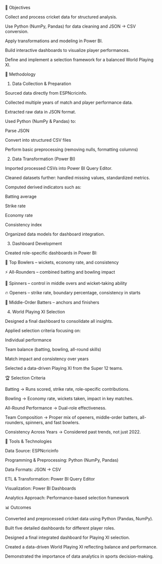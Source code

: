 🎯 Objectives

Collect and process cricket data for structured analysis.

Use Python (NumPy, Pandas) for data cleaning and JSON → CSV conversion.

Apply transformations and modeling in Power BI.

Build interactive dashboards to visualize player performances.

Define and implement a selection framework for a balanced World Playing XI.

🔧 Methodology
1. Data Collection & Preparation

Sourced data directly from ESPNcricinfo.

Collected multiple years of match and player performance data.

Extracted raw data in JSON format.

Used Python (NumPy & Pandas) to:

Parse JSON

Convert into structured CSV files

Perform basic preprocessing (removing nulls, formatting columns)

2. Data Transformation (Power BI)

Imported processed CSVs into Power BI Query Editor.

Cleaned datasets further: handled missing values, standardized metrics.

Computed derived indicators such as:

Batting average

Strike rate

Economy rate

Consistency index

Organized data models for dashboard integration.

3. Dashboard Development

Created role-specific dashboards in Power BI:

🎯 Top Bowlers – wickets, economy rate, and consistency

⚡ All-Rounders – combined batting and bowling impact

🔄 Spinners – control in middle overs and wicket-taking ability

🔥 Openers – strike rate, boundary percentage, consistency in starts

🏏 Middle-Order Batters – anchors and finishers

4. World Playing XI Selection

Designed a final dashboard to consolidate all insights.

Applied selection criteria focusing on:

Individual performance

Team balance (batting, bowling, all-round skills)

Match impact and consistency over years

Selected a data-driven Playing XI from the Super 12 teams.

🏆 Selection Criteria

Batting → Runs scored, strike rate, role-specific contributions.

Bowling → Economy rate, wickets taken, impact in key matches.

All-Round Performance → Dual-role effectiveness.

Team Composition → Proper mix of openers, middle-order batters, all-rounders, spinners, and fast bowlers.

Consistency Across Years → Considered past trends, not just 2022.

🚀 Tools & Technologies

Data Source: ESPNcricinfo

Programming & Preprocessing: Python (NumPy, Pandas)

Data Formats: JSON → CSV

ETL & Transformation: Power BI Query Editor

Visualization: Power BI Dashboards

Analytics Approach: Performance-based selection framework

📊 Outcomes

Converted and preprocessed cricket data using Python (Pandas, NumPy).

Built five detailed dashboards for different player roles.

Designed a final integrated dashboard for Playing XI selection.

Created a data-driven World Playing XI reflecting balance and performance.

Demonstrated the importance of data analytics in sports decision-making.

